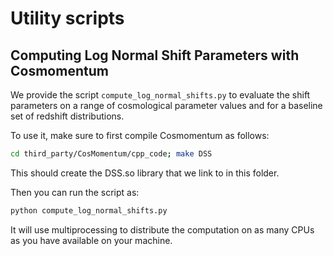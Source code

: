 # Utility scripts


## Computing Log Normal Shift Parameters with Cosmomentum

We provide the script `compute_log_normal_shifts.py` to evaluate the shift parameters on a range of cosmological parameter values
and for a baseline set of redshift distributions.

To use it, make sure to first compile Cosmomentum as follows:
```bash
cd third_party/CosMomentum/cpp_code; make DSS
```
This should create the DSS.so library that we link to in this folder.

Then you can run the script as:
```bash
python compute_log_normal_shifts.py
```
It will use multiprocessing to distribute the computation on as many CPUs as you have available on your machine.
